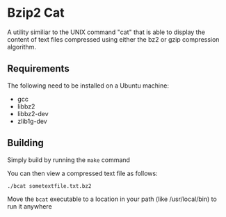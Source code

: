 Bzip2 Cat
=========

A utility similiar to the UNIX command "cat" that is able to display the content of text files compressed using either the bz2 or gzip compression algorithm.

Requirements
------------

The following need to be installed on a Ubuntu machine:

* gcc
* libbz2
* libbz2-dev
* zlib1g-dev

Building
--------

Simply build by running the `make` command

You can then view a compressed text file as follows:

    ./bcat sometextfile.txt.bz2

Move the `bcat` executable to a location in your path (like /usr/local/bin) to run it anywhere
